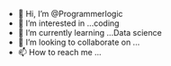 - 👋 Hi, I’m @Programmerlogic
- 👀 I’m interested in ...coding
- 🌱 I’m currently learning ...Data science
- 💞️ I’m looking to collaborate on ...
- 📫 How to reach me ...

<!---
Programmerlogic/Programmerlogic is a ✨ special ✨ repository because its `README.md` (this file) appears on your GitHub profile.
You can click the Preview link to take a look at your changes.
--->
